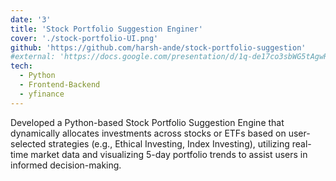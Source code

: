 ```yaml
---
date: '3'
title: 'Stock Portfolio Suggestion Enginer'
cover: './stock-portfolio-UI.png'
github: 'https://github.com/harsh-ande/stock-portfolio-suggestion'
#external: 'https://docs.google.com/presentation/d/1q-de17co3sbWG5tAgwR_O8jbMF_tyaIn_Sgyzeg9uuI/edit?usp=sharing'
tech:
  - Python
  - Frontend-Backend
  - yfinance
---
```


Developed a Python-based Stock Portfolio Suggestion Engine that dynamically allocates investments across stocks or ETFs based on user-selected strategies (e.g., Ethical Investing, Index Investing), utilizing real-time market data and visualizing 5-day portfolio trends to assist users in informed decision-making.
